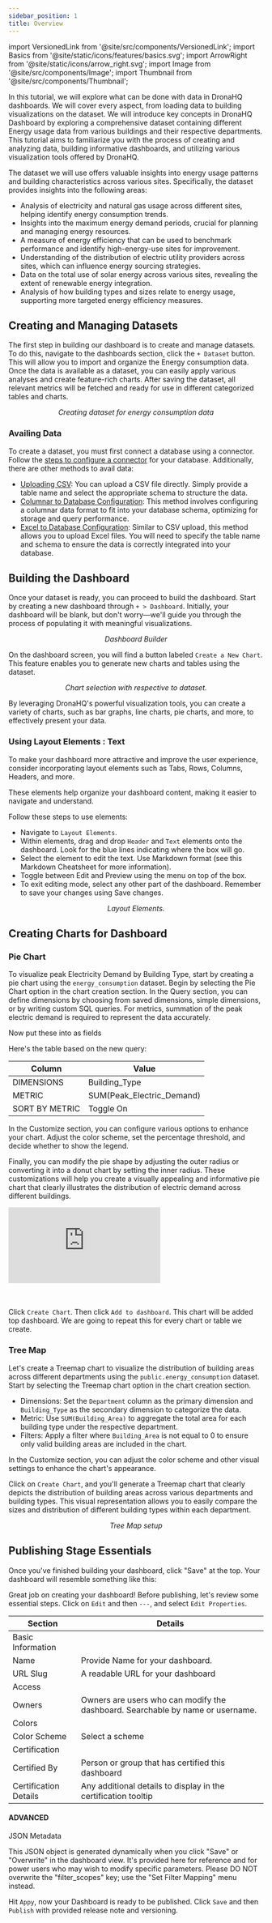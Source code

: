 ```yaml
---
sidebar_position: 1
title: Overview
---
```


import VersionedLink from '@site/src/components/VersionedLink'; 
import Basics from '@site/static/icons/features/basics.svg'; 
import ArrowRight from '@site/static/icons/arrow_right.svg'; 
import Image from '@site/src/components/Image'; 
import Thumbnail from '@site/src/components/Thumbnail';


In this tutorial, we will explore what can be done with data in DronaHQ dashboards. We will cover every aspect, from loading data to building visualizations on the dataset. We will introduce key concepts in DronaHQ Dashboard by exploring a comprehensive dataset containing different Energy usage data from various buildings and their respective departments. This tutorial aims to familiarize you with the process of creating and analyzing data, building informative dashboards, and utilizing various visualization tools offered by DronaHQ.



The dataset we will use offers valuable insights into energy usage patterns and building characteristics across various sites. Specifically, the dataset provides insights into the following areas:


<figure>
  <Thumbnail src="/img/dhq-dashboard/using-dashboard/exploring-data/overview.jpg" alt="Complete Dashbaord" />
</figure>

- Analysis of electricity and natural gas usage across different sites, helping identify energy consumption trends.
- Insights into the maximum energy demand periods, crucial for planning and managing energy resources.
- A measure of energy efficiency that can be used to benchmark performance and identify high-energy-use sites for improvement.
- Understanding of the distribution of electric utility providers across sites, which can influence energy sourcing strategies.
- Data on the total use of solar energy across various sites, revealing the extent of renewable energy integration.
- Analysis of how building types and sizes relate to energy usage, supporting more targeted energy efficiency measures.

## Creating and Managing Datasets

The first step in building our dashboard is to create and manage datasets. To do this, navigate to the dashboards
section, click the `+ Dataset` button. 
This will allow you to import and organize the Energy consumption data. Once the data is available as a dataset, you can easily apply various analyses and create
feature-rich charts. After saving the dataset, all relevant metrics will be fetched and ready for use in different categorized tables and charts.

<figure>
  <Thumbnail src="/img/dhq-dashboard/using-dashboard/exploring-data/dataset.jpeg" alt="Creating dataset for energy consumption data" />
  <figcaption align="center"><i>Creating dataset for energy consumption data</i></figcaption>
</figure>

### Availing Data

To create a dataset, you must first connect a database using a connector. Follow the [steps to configure a connector](/dashboard-dronahq/working-with-data/connecting-databases/) for your database. Additionally, there are other methods to avail data:

- [Uploading CSV](/dashboard-dronahq/working-with-data/upload-csv/#upload-csv): You can upload a CSV file directly. Simply provide a table name and select the appropriate schema to structure the data.
- [Columnar to Database Configuration](/dashboard-dronahq/working-with-data/upload-csv/#upload-columnar-file): This method involves configuring a columnar data format to fit into your database schema, optimizing for storage and query performance.
- [Excel to Database Configuration](/dashboard-dronahq/working-with-data/upload-csv/#upload-excel-file): Similar to CSV upload, this method allows you to upload Excel files. You will need to specify the table name and schema to ensure the data is correctly integrated into your database.

## Building the Dashboard

Once your dataset is ready, you can proceed to build the dashboard. Start by creating a new dashboard through
`+ > Dashboard`. Initially, your dashboard will be blank, but don't worry—we'll guide you through the process of
populating it with meaningful visualizations.

<figure>
  <Thumbnail src="/img/dhq-dashboard/using-dashboard/exploring-data/dashboard.jpeg" alt="dashboard Builder" />
  <figcaption align="center"><i>Dashboard Builder</i></figcaption>
</figure>

On the dashboard screen, you will find a button labeled `Create a New Chart`. This feature enables you to generate new
charts and tables using the dataset. 

<figure>
  <Thumbnail src="/img/dhq-dashboard/using-dashboard/exploring-data/chart.jpeg" alt="Chart selection with respective to dataset." />
  <figcaption align="center"><i>Chart selection with respective to dataset.</i></figcaption>
</figure>

By leveraging DronaHQ's powerful visualization tools, you can create a variety of
charts, such as bar graphs, line charts, pie charts, and more, to effectively present your data.

### Using Layout Elements : Text

To make your dashboard more attractive and improve the user experience, consider incorporating layout elements such as
Tabs, Rows, Columns, Headers, and more.


These elements help organize your dashboard content, making it easier to
navigate and understand.

Follow these steps to use elements:

- Navigate to `Layout Elements`.
- Within elements, drag and drop `Header` and `Text` elements onto the dashboard. Look for the blue lines indicating where the box will go.
- Select the element to edit the text. Use Markdown format (see this Markdown Cheatsheet for more information).
- Toggle between Edit and Preview using the menu on top of the box.
- To exit editing mode, select any other part of the dashboard. Remember to save your changes using Save changes.


<figure>
  <Thumbnail src="/img/dhq-dashboard/using-dashboard/exploring-data/layout.jpeg" alt="Layout Elements." />
  <figcaption align="center"><i>Layout Elements.</i></figcaption>
</figure>


## Creating Charts for Dashboard

### Pie Chart

To visualize peak Electricity Demand by Building Type, start by creating a pie chart using the `energy_consumption` dataset. Begin by selecting the Pie Chart option in the chart creation section. In the Query section, you can define dimensions by choosing from saved dimensions, simple dimensions, or by writing custom SQL queries. For metrics, summation of the peak electric demand is required to represent the data accurately.

Now put these into as fields

Here's the table based on the new query:


| Column                | Value                  |
|-----------------------|------------------------|
| DIMENSIONS            | Building_Type           |
| METRIC                | SUM(Peak_Electric_Demand)                  |
| SORT BY METRIC        | Toggle On           |

In the Customize section, you can configure various options to enhance your chart. Adjust the color scheme, set the percentage threshold, and decide whether to show the legend. 

Finally, you can modify the pie shape by adjusting the outer radius or converting it into a donut chart by setting the inner radius. These customizations will help you create a visually appealing and informative pie chart that clearly illustrates the distribution of electric demand across different buildings.

<div style={{ position: 'relative', paddingBottom: 'calc(46.33333333333333% + 41px)', height: 0 }}> 
    <iframe 
        src="https://demo.arcade.software/RllNuCNN9c2Hd2ao0bYS?embed" 
        title="Theme Creation" 
        frameborder="0" 
        loading="lazy" 
        webkitallowfullscreen 
        mozallowfullscreen 
        allowfullscreen 
        style= {{ position: 'absolute', top: 0, left: 0, width: '100%', height: '100%', colorScheme: 'light' }} >
    </iframe>
</div>
<br></br>

Click `Create Chart`. Then click `Add to dashboard`. This chart will be added top dashboard. We are going to repeat this for every chart or table we create.

### Tree Map

Let's create a Treemap chart to visualize the distribution of building areas across different departments using the `public.energy_consumption` dataset. Start by selecting the Treemap chart option in the chart creation section. 


- Dimensions: Set the `Department` column as the primary dimension and `Building_Type` as the secondary dimension to categorize the data.
- Metric: Use `SUM(Building_Area)` to aggregate the total area for each building type under the respective department.
- Filters: Apply a filter where `Building_Area` is not equal to 0 to ensure only valid building areas are included in the chart.

In the Customize section, you can adjust the color scheme and other visual settings to enhance the chart's appearance.

Click on `Create Chart`, and you'll generate a Treemap chart that clearly depicts the distribution of building areas across various departments and building types. This visual representation allows you to easily compare the sizes and distribution of different building types within each department.

<figure>
  <Thumbnail src="/img/dhq-dashboard/using-dashboard/exploring-data/treemap.jpeg" alt="Tree Map setup" />
  <figcaption align="center"><i>Tree Map setup</i></figcaption>
</figure>



## Publishing Stage Essentials

Once you've finished building your dashboard, click "Save" at the top. Your dashboard will resemble something like this:

<figure>
  <Thumbnail src="/img/dhq-dashboard/using-dashboard/exploring-data/dashboardcomplete.jpeg" alt="World Map setup" />
</figure>

Great job on creating your dashboard! Before publishing, let's review some essential steps. Click on `Edit` and then `---`, and select `Edit Properties`.



| Section                 | Details                                                                 |
|-------------------------|-------------------------------------------------------------------------|
| Basic Information   |                                                                       |
| Name                    | Provide Name for your dashboard.                                                   |
| URL Slug                | A readable URL for your dashboard                                       |
| Access              |                                                                       |
| Owners                  | Owners are users who can modify the dashboard. Searchable by name or username. |
| Colors              |                                                                       |
| Color Scheme            | Select a scheme                                                         |
| Certification       |                                                                       |
| Certified By            | Person or group that has certified this dashboard                       |
| Certification Details   | Any additional details to display in the certification tooltip           |


#### ADVANCED

JSON Metadata

This JSON object is generated dynamically when you click "Save" or "Overwrite" in the dashboard view. It's provided here for reference and for power users who may wish to modify specific parameters. Please DO NOT overwrite the "filter_scopes" key; use the "Set Filter Mapping" menu instead.


Hit `Appy`, now your Dashboard is ready to be published. Click `Save` and then `Publish` with provided release note and versioning.

<figure>
  <Thumbnail src="/img/dhq-dashboard/using-dashboard/exploring-data/publish.jpeg" alt="World Map setup" />
</figure>

